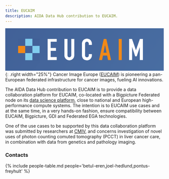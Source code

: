 ```yaml
---
title: EUCAIM
description: AIDA Data Hub contribution to EUCAIM.
---
```

![EUCAIM logo](/assets/images/logos/eucaim-logo.png){: .right width="25%"}
Cancer Image Europe ([EUCAIM](https://cancerimage.eu/)) is pioneering a
pan-European federated infrastructure for cancer images, fueling AI innovations.

The AIDA Data Hub contribution to EUCAIM is to provide a data collaboration
platform for EUCAIM, co-located with a Bigpicture Federated node on its
[data science platform](../../../data-science-platform), close to national and
European high-performance compute systems. The intention is to EUCAIM use cases and at
the same time, in a very hands-on fashion, ensure compatibility between EUCAIM,
Bigpicture, GDI and Federated EGA technologies.

One of the use cases to be supported by this data collaboration platform was
submitted by researchers at [CMIV](https://liu.se/cmiv), and concerns
investigation of novel uses of photon counting comuted tomography (PCCT) in liver
cancer care, in combination with data from genetics and pathology imaging.

### Contacts
{% include people-table.md people='betul-eren,joel-hedlund,pontus-freyhult' %}
